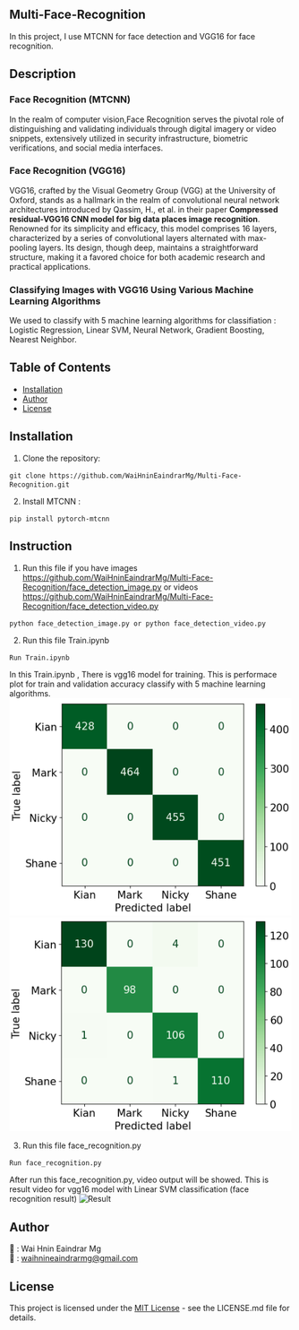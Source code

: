 ## Multi-Face-Recognition
In this project, I use MTCNN for face detection and VGG16 for face recognition.

## Description
### Face Recognition (MTCNN)
In the realm of computer vision,Face Recognition serves the pivotal role of distinguishing and validating individuals through digital imagery or video snippets, extensively utilized in security infrastructure, biometric verifications, and social media interfaces.

### Face Recognition (VGG16)
VGG16, crafted by the Visual Geometry Group (VGG) at the University of Oxford, stands as a hallmark in the realm of convolutional neural network architectures introduced by Qassim, H., et al. in their paper **Compressed residual-VGG16 CNN model for big data places image recognition**. Renowned for its simplicity and efficacy, this model comprises 16 layers, characterized by a series of convolutional layers alternated with max-pooling layers. Its design, though deep, maintains a straightforward structure, making it a favored choice for both academic research and practical applications.  

### Classifying Images with VGG16 Using Various Machine Learning Algorithms

We used to classify with 5 machine learning algorithms for classifiation : Logistic Regression, Linear SVM, Neural Network, Gradient Boosting, Nearest Neighbor. 


## Table of Contents
- [Installation](#installation)
- [Author](#author)
- [License](#license)

## Installation
1. Clone the repository:
```
git clone https://github.com/WaiHninEaindrarMg/Multi-Face-Recognition.git
```

2. Install MTCNN :

```
pip install pytorch-mtcnn
```

## Instruction
1. Run this file if you have images https://github.com/WaiHninEaindrarMg/Multi-Face-Recognition/face_detection_image.py or
   videos https://github.com/WaiHninEaindrarMg/Multi-Face-Recognition/face_detection_video.py
```
python face_detection_image.py or python face_detection_video.py 
```

2. Run this file Train.ipynb
```
Run Train.ipynb
```
In this Train.ipynb , There is vgg16 model for training.
This is performace plot for train and validation accuracy classify with 5 machine learning algorithms.
![Accuracy](confusion_matrix/LR1.png) 
![Accuracy](confusion_matrix/LR2.png)


3. Run this file face_recognition.py
```
Run face_recognition.py
```
After run this face_recognition.py, video output will be showed.
This is result video for vgg16 model with Linear SVM classification (face recognition result)
![Result]()

##
## Author
👤 : Wai Hnin Eaindrar Mg  
📧 : [waihnineaindrarmg@gmail.com](mailto:waihnineaindrarmg@gmail.com)


## License

This project is licensed under the [MIT License](LICENSE) - see the LICENSE.md file for details.
